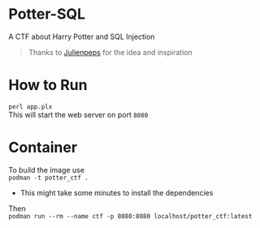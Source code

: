 # Potter-SQL
A CTF about Harry Potter and SQL Injection
> Thanks to [Julienpeps](https://github.com/Julienpeps) for the idea and inspiration

# How to Run
`perl app.plx`  
This will start the web server on port `8080`

# Container
To build the image use  
`podman -t potter_ctf .`  
- This might take some minutes to install the dependencies

Then  
`podman run --rm --name ctf -p 8080:8080 localhost/potter_ctf:latest`
